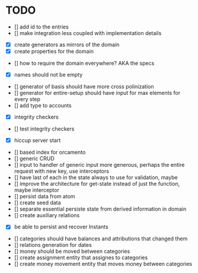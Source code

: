 # TODO

- [] add id to the entries
- [] make integration less coupled with implementation details
- [x] create generators as mirrors of the domain
- [x] create properties for the domain
- [] how to require the domain everywhere? AKA the specs
- [x] names should not be empty
- [] generator of basis should have more cross polinization
- [] generator for entire-setup should have input for max elements for every step
- [] add type to accounts
- [x] integrity checkers
- [] test integrity checkers
- [x] hiccup server start
- [] based index for orcamento
- [] generic CRUD
- [] input to handler of generic input more generous, perhaps the entire request with new key, use interceptors
- [] have last of each in the state always to use for validation, maybe
- [] improve the architecture for get-state instead of just the function, maybe interceptor
- [] persist data from atom
- [] create seed data
- [] separate essential persiste state from derived information in domain
- [] create auxiliary relations
- [x] be able to persist and recover Instants
- [] categories should have balances and attributions that changed them
- [] relations generation for dates
- [] money should be moved between categories
- [] create assignment entity that assignes to categories
- [] create money movement entity that moves money between categories
